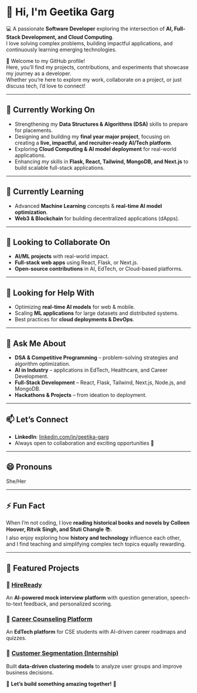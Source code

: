 # 👋 Hi, I'm Geetika Garg  

💻 A passionate **Software Developer** exploring the intersection of **AI, Full-Stack Development, and Cloud Computing**.  
I love solving complex problems, building impactful applications, and continuously learning emerging technologies.  

🌟 Welcome to my GitHub profile!  
Here, you’ll find my projects, contributions, and experiments that showcase my journey as a developer.  
Whether you’re here to explore my work, collaborate on a project, or just discuss tech, I’d love to connect!  

---

## 🔭 Currently Working On  
- Strengthening my **Data Structures & Algorithms (DSA)** skills to prepare for placements.  
- Designing and building my **final year major project**, focusing on creating a **live, impactful, and recruiter-ready AI/Tech platform**.  
- Exploring **Cloud Computing & AI model deployment** for real-world applications.  
- Enhancing my skills in **Flask, React, Tailwind, MongoDB, and Next.js** to build scalable full-stack applications.  

---

## 🌱 Currently Learning  
- Advanced **Machine Learning** concepts & **real-time AI model optimization**.  
- **Web3 & Blockchain** for building decentralized applications (dApps).  

---

## 👯 Looking to Collaborate On  
- **AI/ML projects** with real-world impact.  
- **Full-stack web apps** using React, Flask, or Next.js.  
- **Open-source contributions** in AI, EdTech, or Cloud-based platforms.  

---

## 🤔 Looking for Help With  
- Optimizing **real-time AI models** for web & mobile.  
- Scaling **ML applications** for large datasets and distributed systems.  
- Best practices for **cloud deployments & DevOps**.  

---

## 💬 Ask Me About  
- **DSA & Competitive Programming** – problem-solving strategies and algorithm optimization.  
- **AI in Industry** – applications in EdTech, Healthcare, and Career Development.  
- **Full-Stack Development** – React, Flask, Tailwind, Next.js, Node.js, and MongoDB.  
- **Hackathons & Projects** – from ideation to deployment.  

---

## 📫 Let’s Connect  
- **LinkedIn**: [linkedin.com/in/geetika-garg](#)  
- Always open to collaboration and exciting opportunities 🚀  

---

## 😄 Pronouns  
She/Her  

---

## ⚡ Fun Fact  
When I’m not coding, I love **reading historical books and novels by Colleen Hoover, Ritvik Singh, and Stuti Changle** 📚.  
I also enjoy exploring how **history and technology** influence each other, and I find teaching and simplifying complex tech topics equally rewarding.  

---

## 🌟 Featured Projects  

### 🔹 [HireReady](#)  
An **AI-powered mock interview platform** with question generation, speech-to-text feedback, and personalized scoring.  

### 🔹 [Career Counseling Platform](#)  
An **EdTech platform** for CSE students with AI-driven career roadmaps and quizzes.  

### 🔹 [Customer Segmentation (Internship)](#)  
Built **data-driven clustering models** to analyze user groups and improve business decisions.  



🔗 **Let’s build something amazing together!** 🚀  

